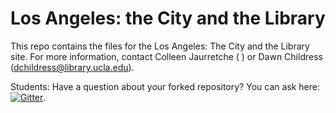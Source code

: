 # Los Angeles: the City and the Library

This repo contains the files for the Los Angeles: The City and the Library site. For more information, contact Colleen Jaurretche ( ) or Dawn Childress (dchildress@library.ucla.edu).

Students: Have a question about your forked repository? You can ask here: [![Gitter](https://badges.gitter.im/Join%20Chat.svg)](https://gitter.im/kirschbombe/lyricalmap?utm_source=badge&utm_medium=badge&utm_campaign=pr-badge).
